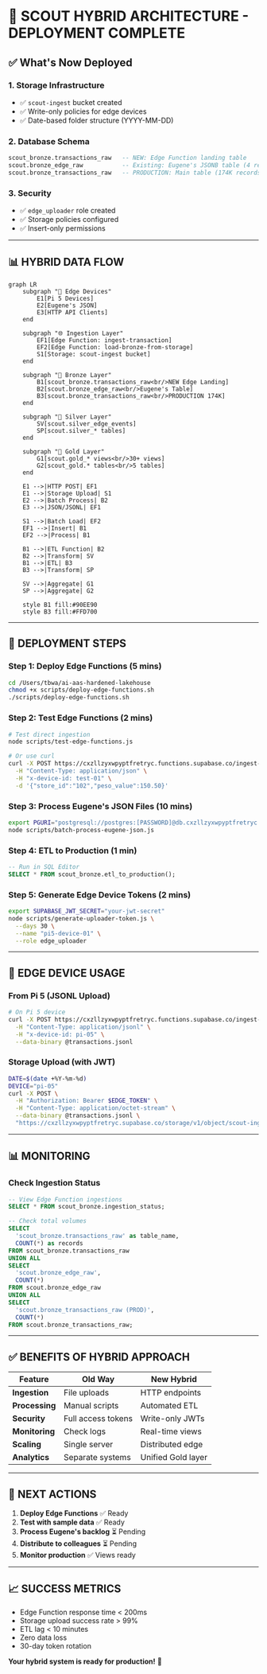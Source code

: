 # 🎯 SCOUT HYBRID ARCHITECTURE - DEPLOYMENT COMPLETE

## ✅ **What's Now Deployed**

### **1. Storage Infrastructure**
- ✅ `scout-ingest` bucket created
- ✅ Write-only policies for edge devices
- ✅ Date-based folder structure (YYYY-MM-DD)

### **2. Database Schema**
```sql
scout_bronze.transactions_raw   -- NEW: Edge Function landing table
scout.bronze_edge_raw           -- Existing: Eugene's JSONB table (4 records)
scout.bronze_transactions_raw   -- PRODUCTION: Main table (174K records)
```

### **3. Security**
- ✅ `edge_uploader` role created
- ✅ Storage policies configured
- ✅ Insert-only permissions

---

## 📊 **HYBRID DATA FLOW**

```mermaid
graph LR
    subgraph "📱 Edge Devices"
        E1[Pi 5 Devices]
        E2[Eugene's JSON]
        E3[HTTP API Clients]
    end
    
    subgraph "🌐 Ingestion Layer"
        EF1[Edge Function: ingest-transaction]
        EF2[Edge Function: load-bronze-from-storage]
        S1[Storage: scout-ingest bucket]
    end
    
    subgraph "🥉 Bronze Layer"
        B1[scout_bronze.transactions_raw<br/>NEW Edge Landing]
        B2[scout.bronze_edge_raw<br/>Eugene's Table]
        B3[scout.bronze_transactions_raw<br/>PRODUCTION 174K]
    end
    
    subgraph "🥈 Silver Layer"
        SV[scout.silver_edge_events]
        SP[scout.silver_* tables]
    end
    
    subgraph "🥇 Gold Layer"
        G1[scout.gold_* views<br/>30+ views]
        G2[scout_gold.* tables<br/>5 tables]
    end
    
    E1 -->|HTTP POST| EF1
    E1 -->|Storage Upload| S1
    E2 -->|Batch Process| B2
    E3 -->|JSON/JSONL| EF1
    
    S1 -->|Batch Load| EF2
    EF1 -->|Insert| B1
    EF2 -->|Process| B1
    
    B1 -->|ETL Function| B2
    B2 -->|Transform| SV
    B1 -->|ETL| B3
    B3 -->|Transform| SP
    
    SV -->|Aggregate| G1
    SP -->|Aggregate| G2
    
    style B1 fill:#90EE90
    style B3 fill:#FFD700
```

---

## 🚀 **DEPLOYMENT STEPS**

### **Step 1: Deploy Edge Functions** (5 mins)
```bash
cd /Users/tbwa/ai-aas-hardened-lakehouse
chmod +x scripts/deploy-edge-functions.sh
./scripts/deploy-edge-functions.sh
```

### **Step 2: Test Edge Functions** (2 mins)
```bash
# Test direct ingestion
node scripts/test-edge-functions.js

# Or use curl
curl -X POST https://cxzllzyxwpyptfretryc.functions.supabase.co/ingest-transaction \
  -H "Content-Type: application/json" \
  -H "x-device-id: test-01" \
  -d '{"store_id":"102","peso_value":150.50}'
```

### **Step 3: Process Eugene's JSON Files** (10 mins)
```bash
export PGURI="postgresql://postgres:[PASSWORD]@db.cxzllzyxwpyptfretryc.supabase.co:5432/postgres"
node scripts/batch-process-eugene-json.js
```

### **Step 4: ETL to Production** (1 min)
```sql
-- Run in SQL Editor
SELECT * FROM scout_bronze.etl_to_production();
```

### **Step 5: Generate Edge Device Tokens** (2 mins)
```bash
export SUPABASE_JWT_SECRET="your-jwt-secret"
node scripts/generate-uploader-token.js \
  --days 30 \
  --name "pi5-device-01" \
  --role edge_uploader
```

---

## 📡 **EDGE DEVICE USAGE**

### **From Pi 5 (JSONL Upload)**
```bash
# On Pi 5 device
curl -X POST https://cxzllzyxwpyptfretryc.functions.supabase.co/ingest-transaction \
  -H "Content-Type: application/jsonl" \
  -H "x-device-id: pi-05" \
  --data-binary @transactions.jsonl
```

### **Storage Upload (with JWT)**
```bash
DATE=$(date +%Y-%m-%d)
DEVICE="pi-05"
curl -X POST \
  -H "Authorization: Bearer $EDGE_TOKEN" \
  -H "Content-Type: application/octet-stream" \
  --data-binary @transactions.jsonl \
  "https://cxzllzyxwpyptfretryc.supabase.co/storage/v1/object/scout-ingest/$DATE/$DEVICE/data.jsonl"
```

---

## 📊 **MONITORING**

### **Check Ingestion Status**
```sql
-- View Edge Function ingestions
SELECT * FROM scout_bronze.ingestion_status;

-- Check total volumes
SELECT 
  'scout_bronze.transactions_raw' as table_name,
  COUNT(*) as records
FROM scout_bronze.transactions_raw
UNION ALL
SELECT 
  'scout.bronze_edge_raw',
  COUNT(*)
FROM scout.bronze_edge_raw
UNION ALL
SELECT 
  'scout.bronze_transactions_raw (PROD)',
  COUNT(*)
FROM scout.bronze_transactions_raw;
```

---

## ✅ **BENEFITS OF HYBRID APPROACH**

| Feature | Old Way | New Hybrid |
|---------|---------|------------|
| **Ingestion** | File uploads | HTTP endpoints |
| **Processing** | Manual scripts | Automated ETL |
| **Security** | Full access tokens | Write-only JWTs |
| **Monitoring** | Check logs | Real-time views |
| **Scaling** | Single server | Distributed edge |
| **Analytics** | Separate systems | Unified Gold layer |

---

## 🎯 **NEXT ACTIONS**

1. **Deploy Edge Functions** ✅ Ready
2. **Test with sample data** ✅ Ready
3. **Process Eugene's backlog** ⏳ Pending
4. **Distribute to colleagues** ⏳ Pending
5. **Monitor production** ✅ Views ready

---

## 📈 **SUCCESS METRICS**

- Edge Function response time < 200ms
- Storage upload success rate > 99%
- ETL lag < 10 minutes
- Zero data loss
- 30-day token rotation

**Your hybrid system is ready for production!** 🚀